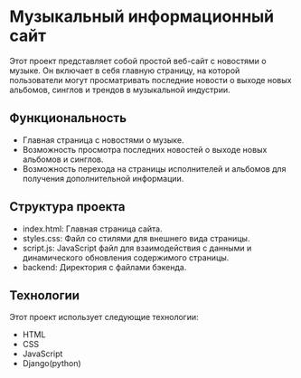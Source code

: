 # Музыкальный информационный сайт

Этот проект представляет собой простой веб-сайт с новостями о музыке. Он включает в себя главную страницу, на которой пользователи могут просматривать последние новости о выходе новых альбомов, синглов и трендов в музыкальной индустрии.

## Функциональность

- Главная страница с новостями о музыке.
- Возможность просмотра последних новостей о выходе новых альбомов и синглов.
- Возможность перехода на страницы исполнителей и альбомов для получения дополнительной информации.

## Структура проекта

- index.html: Главная страница сайта.
- styles.css: Файл со стилями для внешнего вида страницы.
- script.js: JavaScript файл для взаимодействия с данными и динамического обновления содержимого страницы.
- backend: Директория с файлами бэкенда.

## Технологии

Этот проект использует следующие технологии:

- HTML
- CSS
- JavaScript
- Django(python)
